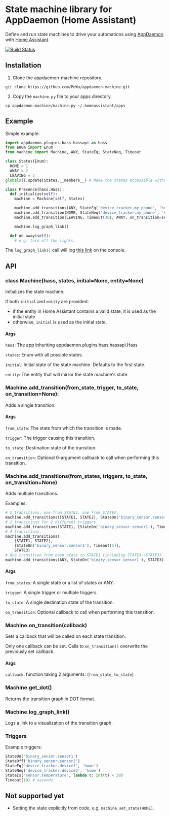 # State machine library for AppDaemon (Home Assistant)

Define and run state machines to drive your automations using [AppDaemon](https://appdaemon.readthedocs.io/) with [Home Assistant]().

[![Build Status](https://travis-ci.com/PeWu/appdaemon-machine.svg?branch=master)](https://travis-ci.com/PeWu/appdaemon-machine)

## Installation

1. Clone the appdaemon-machine repository.
```
git clone https://github.com/PeWu/appdaemon-machine.git
```
2. Copy the `machine.py` file to your apps directory.
```
cp appdaemon-machine/machine.py ~/.homeassistant/apps
```

## Example

Simple example:
```python
import appdaemon.plugins.hass.hassapi as hass
from enum import Enum
from machine import Machine, ANY, StateEq, StateNeq, Timeout

class States(Enum):
  HOME = 1
  AWAY = 2
  LEAVING = 3
globals().update(States.__members__) # Make the states accessible without the States. prefix.

class Presence(hass.Hass):
  def initialize(self):
    machine = Machine(self, States)

    machine.add_transitions(ANY, StateEq('device_tracker.my_phone', 'home'), HOME)
    machine.add_transition(HOME, StateNeq('device_tracker.my_phone', 'home'), LEAVING)
    machine.add_transition(LEAVING, Timeout(30), AWAY, on_transition=self.on_away)

    machine.log_graph_link()

  def on_away(self):
    # e.g. turn off the lights.
```

The `log_graph_link()` call will log [this link](https://dreampuf.github.io/GraphvizOnline/#digraph%20G%20%7BLEAVING-%3EAWAY%5Blabel%3D%22timeout%2030%20s%22%5D%3BAWAY-%3EHOME%5Blabel%3D%22my_phone%20%3D%3D%20home%22%5D%3BLEAVING-%3EHOME%5Blabel%3D%22my_phone%20%3D%3D%20home%22%5D%3BHOME-%3ELEAVING%5Blabel%3D%22my_phone%20!%3D%20home%22%5D%3BHOME-%3EHOME%5Blabel%3D%22my_phone%20%3D%3D%20home%22%5D%3B%7D) on the console.


## API

### class **Machine**(hass, states, initial=None, entity=None)
Initializes the state machine.

If both `initial` and `entity` are provided:
- if the entity in Home Assistant contains a valid state, it is used as the
  initial state
- otherwise, `initial` is used as the initial state.

#### Args
`hass`: The app inheriting appdaemon.plugins.hass.hassapi.Hass

`states`: Enum with all possible states.

`initial`: Initial state of the state machine. Defaults to the first state.

`entity`: The entity that will mirror the state machine's state.

### Machine.add_transition(from_state, trigger, to_state, on_transition=None):
Adds a single transition.

#### Args
`from_state`: The state from which the transition is made.

`trigger`: The trigger causing this transition.

`to_state`: Destination state of the transition.

`on_transition`: Optional 0-argument callback to call when performing this transition.

### Machine.add_transitions(from_states, triggers, to_state, on_transition=None)
Adds multiple transitions.

Examples:
```python
# 2 transitions, one from STATE1, one from STATE2.
machine.add_transitions([STATE1, STATE2], StateOn('binary_sensor.sensor1'), STATE3)
# 2 transitions for 2 different triggers.
machine.add_transitions(STATE1, [StateOn('binary_sensor.sensor1'), Timeout(5)], STATE3)
# 4 transitions.
machine.add_transitions(
    [STATE1, STATE2],
    [StateOn('binary_sensor.sensor1'), Timeout(5)],
    STATE3)
# One transition from each state to STATE3 (including STATE3->STATE3)
machine.add_transitions(ANY, StateOn('binary_sensor.sensor1'), STATE3)
```
#### Args
`from_states`: A single state or a list of states or ANY.

`trigger`: A single trigger or multiple triggers.

`to_state`: A single destination state of the transition.

`on_transition`: Optional callback to call when performing this transition.

### Machine.on_transition(callback)
Sets a callback that will be called on each state transition.

Only one callback can be set. Calls to `on_transition()` overwrite the previously set callback.

#### Args
`callback`: function taking 2 arguments: (`from_state`, `to_state`)

### Machine.get_dot()
Returns the transition graph in [DOT](https://en.wikipedia.org/wiki/DOT_(graph_description_language)) format.

### Machine.log_graph_link()
Logs a link to a visualization of the transition graph.

### Triggers
Example triggers:
```python
StateOn('binary_sensor.sensor1')
StateOff('binary_sensor.sensor2')
StateEq('device_tracker.device1', 'home')
StateNeq('device_tracker.device2', 'home')
StateIs('sensor.temperature', lambda t: int(t) < 20)
Timeout(10) # seconds
```

## Not supported yet
* Setting the state explicitly from code, e.g. `machine.set_state(HOME)`.
